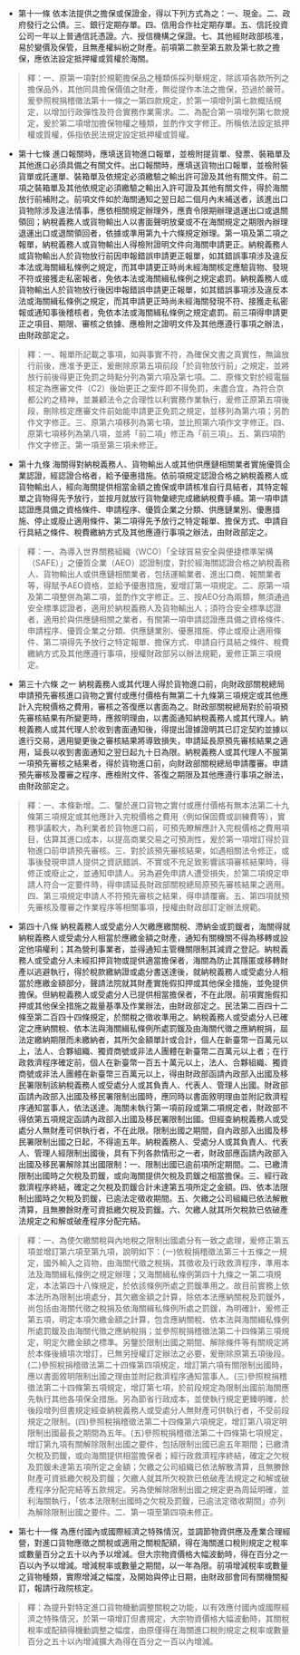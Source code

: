 * 第十一條 依本法提供之擔保或保證金，得以下列方式為之：一、現金。二、政府發行之公債。三、銀行定期存單。四、信用合作社定期存單。五、信託投資公司一年以上普通信託憑證。六、授信機構之保證。七、其他經財政部核准，易於變價及保管，且無產權糾紛之財產。前項第二款至第五款及第七款之擔保，應依法設定抵押權或質權於海關。

> 釋：一、原第一項對於規範擔保品之種類係採列舉規定，除該項各款所列之擔保品外，其他同具擔保價值之財產，無從提作本法之擔保，恐過於嚴苛。爰參照稅捐稽徵法第十一條之一第四款規定，於第一項增列第七款概括規定，以增加行政彈性及符合實務作業需求。二、為配合第一項增列第七款規定，爰於第二項增加擔保物權之種類，並酌作文字修正。所稱依法設定抵押權或質權，係指依民法規定設定抵押權或質權。

* 第十七條 進口報關時，應填送貨物進口報單，並檢附提貨單、發票、裝箱單及其他進口必須具備之有關文件。出口報關時，應填送貨物出口報單，並檢附裝貨單或託運單、裝箱單及依規定必須繳驗之輸出許可證及其他有關文件。前二項之裝箱單及其他依規定必須繳驗之輸出入許可證及其他有關文件，得於海關放行前補附之。前項文件如於海關通知之翌日起二個月內未補送者，該進出口貨物除涉及違法情事，應依相關規定辦理外，應責令限期辦理退運出口或退關領回；納稅義務人或貨物輸出人以書面聲明放棄或不在海關規定之期限內辦理退運出口或退關領回者，依據或準用第九十六條規定辦理。第一項及第二項之報單，納稅義務人或貨物輸出人得檢附證明文件向海關申請更正。納稅義務人或貨物輸出人於貨物放行前因申報錯誤申請更正報單，如其錯誤事項涉及違反本法或海關緝私條例之規定，而其申請更正時尚未經海關核定應驗貨物、發現不符或接獲走私密報者，免依本法或海關緝私條例之規定處罰。納稅義務人或貨物輸出人於貨物放行後因申報錯誤申請更正報單，如其錯誤事項涉及違反本法或海關緝私條例之規定，而其申請更正時尚未經海關發現不符、接獲走私密報或通知事後稽核者，免依本法或海關緝私條例之規定處罰。前三項得申請更正之項目、期限、審核之依據、應檢附之證明文件及其他應遵行事項之辦法，由財政部定之。

> 釋：一、報單所記載之事項，如與事實不符，為確保文書之真實性，無論放行前後，應准予更正，爰刪除原第五項前段「於貨物放行前」之規定，並將放行前後得更正免罰之時點分列為第六項及第七項。二、原條文對於經電腦核定為應審文件（C2）後始更正之案件即不得免罰，未盡合宜，為符合京都公約之精神，並兼顧法令之合理性以利實務作業執行，爰修正原第五項後段，刪除核定應審文件前始能申請更正免罰之規定，並移列為第六項；另酌作文字修正。三、原第六項移列為第七項，並比照第六項作文字修正。四、原第七項移列為第八項，並將「前二項」修正為「前三項」。五、第四項酌作文字修正。第一項至第三項未修正。

* 第十九條 海關得對納稅義務人、貨物輸出人或其他供應鏈相關業者實施優質企業認證，經認證合格者，給予優惠措施。依前項規定認證合格之納稅義務人或貨物輸出人，經向海關提供相當金額之擔保或申請核准自行具結者，其特定報單之貨物得先予放行，並按月就放行貨物彙總完成繳納稅費手續。第一項申請認證應具備之資格條件、申請程序、優質企業之分類、供應鏈業別、優惠措施、停止或廢止適用條件、第二項得先予放行之特定報單、擔保方式、申請自行具結之條件、稅費繳納方式及其他應遵行事項之辦法，由財政部定之。

> 釋：一、為導入世界關務組織（WCO）「全球貿易安全與便捷標準架構（SAFE）」之優質企業（AEO）認證制度，對於經海關認證合格之納稅義務人、貨物輸出人或供應鏈相關業者，包括運輸業者、進出口商、報關業者等，得賦予AEO資格，並給予優惠措施，爰增訂第一項規定。二、原第一項及第二項整併為第二項，並酌作文字修正。三、按AEO分為兩類，無須通過安全標準認證者，適用於納稅義務人及貨物輸出人；須符合安全標準認證者，適用於與供應鏈相關之業者，有關第一項申請認證應具備之資格條件、申請程序、優質企業之分類、供應鏈業別、優惠措施、停止或廢止適用條件、第二項得先予放行之特定報單、擔保方式、申請自行具結之條件、稅費繳納方式及其他應遵行事項，授權財政部另以辦法規範，爰修正第三項規定。

* 第三十六條 之一 納稅義務人或其代理人得於貨物進口前，向財政部關稅總局申請預先審核進口貨物之實付或應付價格有無第二十九條第三項規定或其他應計入完稅價格之費用，審核之答復應以書面為之。財政部關稅總局對於前項預先審核結果有所變更時，應敘明理由，以書面通知納稅義務人或其代理人。納稅義務人或其代理人於收到書面通知後，得提出證據證明其已訂定契約並據以進行交易，適用變更後之審核結果將導致損失，申請延長原預先審核結果之適用，延長以收到書面通知之翌日起九十日為限。納稅義務人或其代理人不服第一項預先審核之結果者，得於貨物進口前，向財政部關稅總局申請覆審。申請預先審核及覆審之程序、應檢附文件、答復之期限及其他應遵行事項之辦法，由財政部定之。

> 釋：一、本條新增。二、鑒於進口貨物之實付或應付價格有無本法第二十九條第三項規定或其他應計入完稅價格之費用〈例如保固費或訓練費等），實務爭議較大，為利業者於貨物進口前，可預先瞭解應計入完稅價格之費用項目，估算其進口成本，以提高商業交易之可預測性，爰於第一項增訂得於貨物進口前申請預先審核。三、對於該預先審核結果，如遇相關法令修正，或事後發現申請人提供之資訊錯誤、不實或不充足致影響該項審核結果時，得修正或廢止之，並通知申請人。另為避免申請人遭受損失，於第二項規定申請人符合一定要件時，得申請延長財政部關稅總局原預先審核結果之適用。四、第三項規定申請人不符預先審核之結果，得申請覆審。五、第四項就預先審核及覆審之作業程序等相關事項，授權由財政部訂定辦法規範。

* 第四十八條 納稅義務人或受處分人欠繳應繳關稅、滯納金或罰鍰者，海關得就納稅義務人或受處分人相當於應繳金額之財產，通知有關機關不得為移轉或設定他項權利；其為營利事業者，並得通知主管機關限制其減資之登記。納稅義務人或受處分人未經扣押貨物或提供適當擔保者，海關為防止其隱匿或移轉財產以逃避執行，得於稅款繳納證或處分書送達後，就納稅義務人或受處分人相當於應繳金額部分，聲請法院就其財產實施假扣押或其他保全措施，並免提供擔保。但納稅義務人或受處分人已提供相當擔保者，不在此限。前項實施假扣押或其他保全措施之裁量基準及作業辦法，由財政部定之。民法第二百四十二條至第二百四十四條規定，於關稅之徵收準用之。納稅義務人或受處分人已確定之應納關稅、依本法與海關緝私條例所處罰鍰及由海關代徵之應納稅捐，屆法定繳納期限而未繳納者，其所欠金額單計或合計，個人在新臺幣一百萬元以上，法人、合夥組織、獨資商號或非法人團體在新臺幣二百萬元以上者；在行政救濟程序確定前，個人在新臺幣一百五十萬元以上，法人、合夥組織、獨資商號或非法人團體在新臺幣三百萬元以上，得由財政部函請內政部入出國及移民署限制該納稅義務人或受處分人或其負責人、代表人、管理人出國。財政部函請內政部入出國及移民署限制出國時，應同時以書面敘明理由並附記救濟程序通知當事人，依法送達。海關未執行第一項前段或第二項規定者，財政部不得依第五項規定函請內政部入出國及移民署限制出國。但經查納稅義務人或受處分人無財產可供執行者，不在此限。限制出國之期間，自內政部入出國及移民署限制出國之日起，不得逾五年。納稅義務人、受處分人或其負責人、代表人、管理人經限制出國後，具有下列各款情形之一者，財政部應函請內政部入出國及移民署解除其出國限制：一、限制出國已逾前項所定期間。二、已繳清限制出國時之欠稅及罰鍰，或向海關提供欠稅及罰鍰之相當擔保。三、經行政救濟程序終結，確定之欠稅及罰鍰合計未達第五項所定之金額。四、依本法限制出國時之欠稅及罰鍰，已逾法定徵收期間。五、欠繳之公司組織已依法解散清算，且無賸餘財產可資抵繳欠稅及罰鍰。六、欠繳人就其所欠稅款已依破產法規定之和解或破產程序分配完結。

> 釋：一、為使欠繳關稅與內地稅之限制出國處分有一致之處理，爰修正第五項並增訂第六項至第九項，說明如下：(一)依稅捐稽徵法第三十五條之一規定，國外輸入之貨物，由海關代徵之稅捐，其徵收及行政救濟程序，準用本法及海關緝私條例之規定辦理；又海關緝私條例第四十九條之一第二項規定，本法第四十八條規定，於依該條例所處之罰鍰準用之。故目前實務上依本法所為限制出境處分，其欠繳金額之計算，除依本法應納關稅及罰鍰外，尚包括由海關代徵之稅捐及依海關緝私條例所處之罰鍰，為明確計，爰修正第五項，明定本項欠繳金額之計算，包含應納關稅、依本法與海關緝私條例所處罰鍰及由海關代徵之應納稅捐；並參照稅捐稽徵法第二十四條第三項規定，明定欠繳金額之標準。另鑒於限制出國之期間、解除條件等有關規定將於本條後續項次增訂，已無另授權訂定辦法之必要，爰刪除原第五項後段。(二)參照稅捐稽徵法第二十四條第四項規定，增訂第六項有關限制出國時，應以書面敘明限制出國之理由並附記救濟程序通知當事人。(三)參照稅捐稽徵法第二十四條第五項規定，增訂第七項，於前段規定為限制出國前海關應先執行其他各項保全措施。另為節省行政成本，並使執行規定更臻明確，於後段增列但書規定經查納稅義務人或受處分人無財產可供執行者，不受前段規定之限制。(四)參照稅捐稽徵法第二十四條第六項規定，增訂第八項定明限制出國最長之期間為五年。(五)參照稅捐稽徵法第二十四條第七項規定，增訂第九項有關解除限制出國之要件，包括限制出國已逾五年期間；已繳清欠稅及罰鍰，或向海關提供相當擔保者；經行政救濟程序終結，確定之欠稅及罰鍰未達第五項所定之金額；欠繳之公司組織已依法解散清算，且無賸餘財產可資抵繳欠稅及罰鍰；欠繳人就其所欠稅款已依破產法規定之和解或破產程序分配完結等五款規定。另為使解除限制出國之規定更為周延明確，並利海關執行，「依本法限制出國時之欠稅及罰鍰，已逾法定徵收期間」亦列為解除限制出國之要件。二、第一項至第四項未修正。

* 第七十一條 為應付國內或國際經濟之特殊情況，並調節物資供應及產業合理經營，對進口貨物應徵之關稅或適用之關稅配額，得在海關進口稅則規定之稅率或數量百分之五十以內予以增減。但大宗物資價格大幅波動時，得在百分之一百以內予以增減。增減稅率或數量之期間，以一年為限。前項增減稅率或數量之貨物種類，實際增減之幅度，及開始與停止日期，由財政部會同有關機關擬訂，報請行政院核定。

> 釋：為提升對特定進口貨物機動調整關稅之功能，以有效應付國內或國際經濟之特殊情況，於第一項增訂但書規定，大宗物資價格大幅波動時，其關稅稅率或配額得機動調整之幅度，由原僅得在海關進口稅則規定之稅率或數量百分之五十以內增減擴大為得在百分之一百以內增減。

